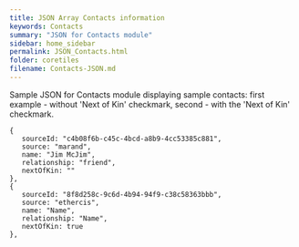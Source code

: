```yaml
---
title: JSON Array Contacts information
keywords: Contacts
summary: "JSON for Contacts module"
sidebar: home_sidebar
permalink: JSON_Contacts.html
folder: coretiles
filename: Contacts-JSON.md
---
```


Sample JSON for Contacts module displaying sample contacts: first example - without 'Next of Kin' checkmark, second - with the 'Next of Kin' checkmark.  
```
{
   sourceId: "c4b08f6b-c45c-4bcd-a8b9-4cc53385c881",
   source: "marand",
   name: "Jim McJim",
   relationship: "friend",
   nextOfKin: ""
},
{
   sourceId: "8f8d258c-9c6d-4b94-94f9-c38c58363bbb",
   source: "ethercis",
   name: "Name",
   relationship: "Name",
   nextOfKin: true
},
```
